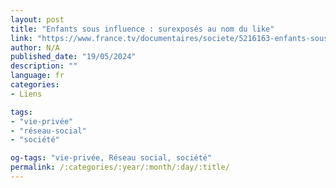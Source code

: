 ```yaml
---
layout: post
title: "Enfants sous influence : surexposés au nom du like"
link: "https://www.france.tv/documentaires/societe/5216163-enfants-sous-influence-surexposes-au-nom-du-like.html"
author: N/A
published_date: "19/05/2024"
description: ""
language: fr
categories:
- Liens

tags:
- "vie-privée"
- "réseau-social"
- "société"

og-tags: "vie-privée, Réseau social, société"
permalink: /:categories/:year/:month/:day/:title/
---
```

